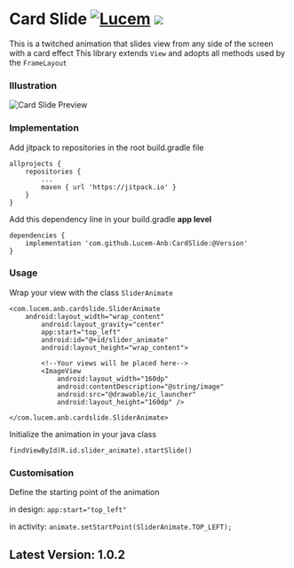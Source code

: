 # Card Slide  [![Lucem](https://camo.githubusercontent.com/cfcaf3a99103d61f387761e5fc445d9ba0203b01/68747470733a2f2f7472617669732d63692e6f72672f6477796c2f657374612e7376673f6272616e63683d6d6173746572)](https://about.me/lucem-anb) [![](https://jitpack.io/v/Lucem-Anb/CardSlide.svg)](https://jitpack.io/#Lucem-Anb/CardSlide)
This is a twitched animation that slides view from any side of the screen with a card effect
This library extends `View` and adopts all methods used by the `FrameLayout`

### Illustration
![Card Slide Preview](https://anbinsane.files.wordpress.com/2018/07/gif-first.gif)

### Implementation
Add jitpack to repositories in the root build.gradle file
```
allprojects {
	repositories {
		...
		maven { url 'https://jitpack.io' }
	}
}
```

Add this dependency line in your build.gradle **app level**

```
dependencies {
	implementation 'com.github.Lucem-Anb:CardSlide:@Version'
}
```

### Usage
Wrap your view with the class `SliderAnimate`

```
<com.lucem.anb.cardslide.SliderAnimate
	android:layout_width="wrap_content"
        android:layout_gravity="center"
        app:start="top_left"
        android:id="@+id/slider_animate"
        android:layout_height="wrap_content">

        <!--Your views will be placed here-->
        <ImageView
            android:layout_width="160dp"
            android:contentDescription="@string/image"
            android:src="@drawable/ic_launcher"
            android:layout_height="160dp" />
		
</com.lucem.anb.cardslide.SliderAnimate>
```

Initialize the animation in your java class

`findViewById(R.id.slider_animate).startSlide()`


### Customisation

Define the starting point of the animation

in design:   `app:start="top_left"`

in activity: `animate.setStartPoint(SliderAnimate.TOP_LEFT);`


## Latest Version: 1.0.2
